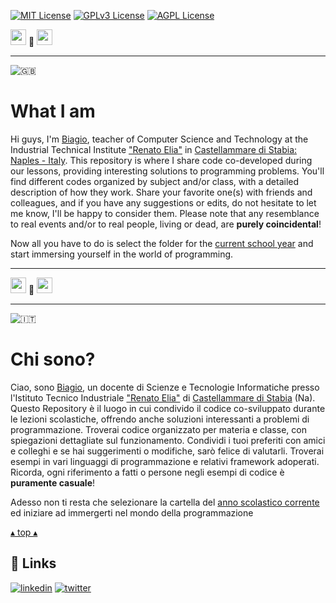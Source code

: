 [![MIT License](https://img.shields.io/badge/License-MIT-green.svg)](https://choosealicense.com/licenses/mit/)
[![GPLv3 License](https://img.shields.io/badge/License-GPL%20v3-yellow.svg)](https://opensource.org/licenses/)
[![AGPL License](https://img.shields.io/badge/license-AGPL-blue.svg)](http://www.gnu.org/licenses/agpl-3.0)

<a name="TOP"></a>

<a href="#IT"><img style="height:25px" src="https://em-content.zobj.net/thumbs/60/whatsapp/352/flag-italy_1f1ee-1f1f9.png" /></a>
🤍
<a href="#EN"><img style="height:25px" src="https://em-content.zobj.net/thumbs/60/whatsapp/352/flag-united-kingdom_1f1ec-1f1e7.png" /></a>

<hr />


![🇬🇧](https://em-content.zobj.net/thumbs/60/whatsapp/352/flag-united-kingdom_1f1ec-1f1e7.png) <a name="EN"></A>

# What I am
Hi guys, I'm [Biagio](mailto:birg81@gmail.com), teacher of Computer Science and Technology at the Industrial Technical Institute ["Renato Elia"](https://www.itirenatoelia.edu.it) in [Castellammare di Stabia: Naples - Italy](https://www.google.com/search?tbm=lcl&sxsrf=AB5stBgO37s5eLYepH0-yz1--_2RATqXyQ:1688454111955&q=I.T.I.+Renato+Elia&rflfq=1&num=20&stick=H4sIAAAAAAAAABWRTUpEQQyEmYXiep6rt5oTDPmtJAdw4Va8wDA8UBCFwRN5As_lKaxHQ5PuDvVVpR_u12OJWnh3ZXDBNdelcpQ1ElMGaW-sj-rokAhLR0BF231dQlGdbY5JHytEsjVLeXBpEzeB8JG3Jg30wGFiqpnZO8tVu-BhVB-xtnWhWqhGCSxjDGG6LrRXmvTS6VTPKfIJshGaHaXwdKeSFCrwsqZHaEMr9gA6Xu0lnZRsJ418xhGkV0nomLLcrSK02yYHZlqubcHWpushPzpoAFW2qyr7OjSkohkVhnUhXZShXLwnOeHaDbRwHmE7hu4MnNO6TBqTlvEDXLiJMGs5aoBgEKo6P0h-D4e_w_Hl_brdrm_b6fp1u20fl-_t5-74fH49P59PL9vn5fvr9PTxfvkHJSYLftoBAAA&ved=2ahUKEwjX1r_cvfT_AhWCgv0HHTjCDpIQjHJ6BQiZARAF&rldimm=701243887545456315#). This repository is where I share code co-developed during our lessons, providing interesting solutions to programming problems. You'll find different codes organized by subject and/or class, with a detailed description of how they work. Share your favorite one(s) with friends and colleagues, and if you have any suggestions or edits, do not hesitate to let me know, I'll be happy to consider them. Please note that any resemblance to real events and/or to real people, living or dead, are **purely coincidental**!

Now all you have to do is select the folder for the [current school year](./AS-2023-24) and start immersing yourself in the world of programming.

<hr/>

<a href="#IT"><img style="height:25px" src="https://em-content.zobj.net/thumbs/60/whatsapp/352/flag-italy_1f1ee-1f1f9.png" /></a>
🤍
<a href="#EN"><img style="height:25px" src="https://em-content.zobj.net/thumbs/60/whatsapp/352/flag-united-kingdom_1f1ec-1f1e7.png" /></a>

<hr />


![🇮🇹](https://em-content.zobj.net/thumbs/60/whatsapp/352/flag-italy_1f1ee-1f1f9.png) <a name="IT"></A>

# Chi sono?
Ciao, sono [Biagio](mailto:birg81@gmail.com), un docente di Scienze e Tecnologie Informatiche presso l'Istituto Tecnico Industriale ["Renato Elia"](https://www.itirenatoelia.edu.it) di [Castellammare di Stabia](https://www.google.com/search?tbm=lcl&sxsrf=AB5stBgO37s5eLYepH0-yz1--_2RATqXyQ:1688454111955&q=I.T.I.+Renato+Elia&rflfq=1&num=20&stick=H4sIAAAAAAAAABWRTUpEQQyEmYXiep6rt5oTDPmtJAdw4Va8wDA8UBCFwRN5As_lKaxHQ5PuDvVVpR_u12OJWnh3ZXDBNdelcpQ1ElMGaW-sj-rokAhLR0BF231dQlGdbY5JHytEsjVLeXBpEzeB8JG3Jg30wGFiqpnZO8tVu-BhVB-xtnWhWqhGCSxjDGG6LrRXmvTS6VTPKfIJshGaHaXwdKeSFCrwsqZHaEMr9gA6Xu0lnZRsJ418xhGkV0nomLLcrSK02yYHZlqubcHWpushPzpoAFW2qyr7OjSkohkVhnUhXZShXLwnOeHaDbRwHmE7hu4MnNO6TBqTlvEDXLiJMGs5aoBgEKo6P0h-D4e_w_Hl_brdrm_b6fp1u20fl-_t5-74fH49P59PL9vn5fvr9PTxfvkHJSYLftoBAAA&ved=2ahUKEwjX1r_cvfT_AhWCgv0HHTjCDpIQjHJ6BQiZARAF&rldimm=701243887545456315#) (Na).
Questo Repository è il luogo in cui condivido il codice co-sviluppato durante le lezioni scolastiche, offrendo anche soluzioni interessanti a problemi di programmazione. Troverai codice organizzato per materia e classe, con spiegazioni dettagliate sul funzionamento.
Condividi i tuoi preferiti con amici e colleghi e se hai suggerimenti o modifiche, sarò felice di valutarli.
Troverai esempi in vari linguaggi di programmazione e relativi framework adoperati.
Ricorda, ogni riferimento a fatti o persone negli esempi di codice è **puramente casuale**!

Adesso non ti resta che selezionare la cartella del [anno scolastico corrente](./AS-2023-24) ed iniziare ad immergerti nel mondo della programmazione

<a href="#TOP">&utrif; top &utrif;</a>

## 🔗 Links
[![linkedin](https://img.shields.io/badge/linkedin-0A66C2?style=for-the-badge&logo=linkedin&logoColor=white)](https://www.linkedin.com/in/biagio-rosario-greco-77145774/)
[![twitter](https://img.shields.io/badge/twitter-1DA1F2?style=for-the-badge&logo=twitter&logoColor=white)](https://twitter.com/birg_81)
